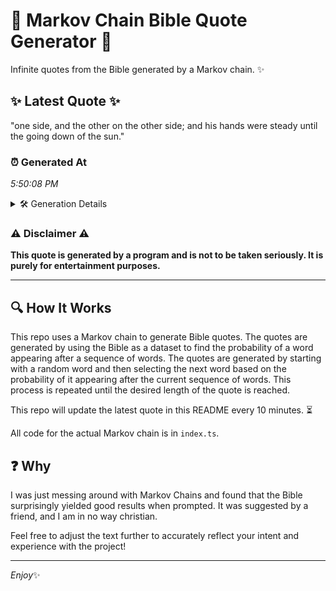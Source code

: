 # 📖 Markov Chain Bible Quote Generator 📖

Infinite quotes from the Bible generated by a Markov chain. ✨

## ✨ Latest Quote ✨
"one side, and the other on the other side; and his hands were steady until the going down of the sun."

### ⏰ Generated At
*5:50:08 PM*

<details>
    <summary>🛠️ Generation Details</summary>
    <p>
        <strong>🌱 Seed:</strong> one<br>
        <strong>🔄 Iterations:</strong> 20<br>
        <strong>📜 Context History:</strong><br>[ one ]: side,<br>[ one, side, ]: and<br>[ one, side,, and ]: the<br>[ one, side,, and, the ]: other<br>[ one, side,, and, the, other ]: on<br>[ one, side,, and, the, other, on ]: the<br>[ side,, and, the, other, on, the ]: other<br>[ and, the, other, on, the, other ]: side;<br>[ the, other, on, the, other, side; ]: and<br>[ other, on, the, other, side;, and ]: his<br>[ on, the, other, side;, and, his ]: hands<br>[ the, other, side;, and, his, hands ]: were<br>[ other, side;, and, his, hands, were ]: steady<br>[ side;, and, his, hands, were, steady ]: until<br>[ and, his, hands, were, steady, until ]: the<br>[ his, hands, were, steady, until, the ]: going<br>[ hands, were, steady, until, the, going ]: down<br>[ were, steady, until, the, going, down ]: of<br>[ steady, until, the, going, down, of ]: the<br>[ until, the, going, down, of, the ]: sun.<br>
    </p>
</details>

### ⚠️ Disclaimer ⚠️
**This quote is generated by a program and is not to be taken seriously. It is purely for entertainment purposes.**

---

## 🔍 How It Works

This repo uses a Markov chain to generate Bible quotes. The quotes are generated by using the Bible as a dataset to find the probability of a word appearing after a sequence of words. The quotes are generated by starting with a random word and then selecting the next word based on the probability of it appearing after the current sequence of words. This process is repeated until the desired length of the quote is reached.

This repo will update the latest quote in this README every 10 minutes. ⏳

All code for the actual Markov chain is in `index.ts`.

## ❓ Why

I was just messing around with Markov Chains and found that the Bible surprisingly yielded good results when prompted. 
It was suggested by a friend, and I am in no way christian.

Feel free to adjust the text further to accurately reflect your intent and experience with the project!

---

*Enjoy*✨
